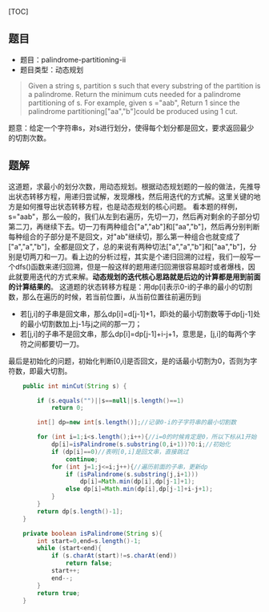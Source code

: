 [TOC]
## 题目
* 题目：palindrome-partitioning-ii
* 题目类型：动态规划

> Given a string s, partition s such that every substring of the partition is a  palindrome.
> Return the minimum cuts needed for a palindrome partitioning of s.
> For example, given s ="aab",
> Return 1 since the palindrome partitioning["aa","b"]could be produced using 1 cut.

题意：给定一个字符串s，对s进行划分，使得每个划分都是回文，要求返回最少的切割次数。

## 题解
这道题，求最小的划分次数，用动态规划。根据动态规划题的一般的做法，先推导出状态转移方程，用递归尝试解，发现爆栈，然后用迭代的方式解。这里关键的地方是如何推导出状态转移方程，也是动态规划的核心问题。
看本题的样例，s="aab"，那么一般的，我们从左到右遍历，先切一刀，然后再对剩余的子部分切第二刀，再继续下去。切一刀有两种组合["a","ab"]和["aa","b"]，然后再分别判断每种组合的子部分是不是回文，对"ab"继续切，那么第一种组合也就变成了["a","a","b"]，全都是回文了，总的来说有两种切法["a","a","b"]和["aa","b"]，分别是切两刀和一刀。看上边的分析过程，其实是个递归回溯的过程，我们一般写一个dfs()函数来递归回溯，但是一般这样的题用递归回溯很容易超时或者爆栈，因此就要用迭代的方式来解。**动态规划的迭代核心思路就是后边的计算都是用到前面的计算结果的**。
这道题的状态转移方程是：用dp[i]表示0-i的子串的最小的切割数，那么在遍历的时候，若当前位置i，从当前位置往前遍历到j
* 若[j,i]的子串是回文串，那么dp[i]=d[j-1]+1，即i处的最小切割数等于dp[j-1]处的最小切割数加上j-1与j之间的那一刀；
* 若[j,i]的子串不是回文串，那么dp[i]=dp[j-1]+i-j+1，意思是，[j,i]的每两个字符之间都要切一刀。

最后是初始化的问题，初始化判断[0,i]是否回文，是的话最小切割为0，否则为字符数，即最大切割。
``` java
	public int minCut(String s) {

        if (s.equals("")||s==null||s.length()==1)
            return 0;

        int[] dp=new int[s.length()];//记录0-i的子字符串的最小切割数

        for (int i=1;i<s.length();i++){//i=0的时候肯定是0，所以下标从1开始
            dp[i]=isPalindrome(s.substring(0,i+1))?0:i;//初始化
            if (dp[i]==0)//表明[0,i]是回文串，直接跳过
                continue;
            for (int j=1;j<=i;j++){//遍历前面的子串，更新dp
                if (isPalindrome(s.substring(j,i+1)))
                    dp[i]=Math.min(dp[i],dp[j-1]+1);
                else dp[i]=Math.min(dp[i],dp[j-1]+i-j+1);
            }
        }
        return dp[s.length()-1];
    }

    private boolean isPalindrome(String s){
        int start=0,end=s.length()-1;
        while (start<end){
            if (s.charAt(start)!=s.charAt(end))
                return false;
            start++;
            end--;
        }
        return true;
    }
```
